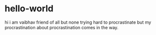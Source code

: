 # hello-world
hi i am vaibhav friend of all but none
trying hard to procrastinate but my procrastination about procrastination comes in the way.
